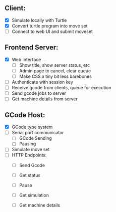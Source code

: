 ## Client:
- [x] Simulate locally with Turtle
- [x] Convert turtle program into move set
- [ ] Connect to web UI and submit moveset 

## Frontend Server:
- [x] Web Interface
    - [ ] Show title, show server status, etc
    - [ ] Admin page to cancel, clear queue
    - [ ] Make CSS a tiny bit less barebones
- [ ] Authenticate with session key
- [ ] Receive gcode from clients, queue for execution
- [ ] Send gcode jobs to server
- [ ] Get machine details from server

## GCode Host:
- [x] GCode type system
- [ ] Serial port communicator
    - [ ] GCode Sending
    - [ ] Pausing
- [ ] Simulate move set
- [ ] HTTP Endpoints:
    - [ ] Send Gcode
    - [ ] Get status
    - [ ] Pause
    - [ ] Get simulation
    - [ ] Get machine details

